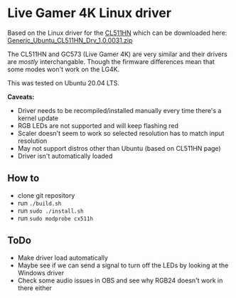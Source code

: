 # Live Gamer 4K Linux driver

Based on the Linux driver for the [CL511HN](https://www.avermedia.com/professional/product/cl511hn/overview)
which can be downloaded here: [Generic_Ubuntu_CL511HN_Drv_1.0.0031.zip](http://storage.avermedia.com/web_release_www/CL511HN/Generic_Ubuntu_CL511HN_Drv_1.0.0031.zip)

The CL511HN and GC573 (Live Gamer 4K) are very similar and their drivers are *mostly* interchangable. Though the firmware differences mean that some modes won't work on the LG4K.

This was tested on Ubuntu 20.04 LTS.

**Caveats:**
* Driver needs to be recompiled/installed manually every time there's a kernel update
* RGB LEDs are not supported and will keep flashing red
* Scaler doesn't seem to work so selected resolution has to match input resolution
* May not support distros other than Ubuntu (based on CL511HN page)
* Driver isn't automatically loaded

## How to

* clone git repository
* run `./build.sh`
* run `sudo ./install.sh`
* run `sudo modprobe cx511h`

## ToDo

* Make driver load automatically
* Maybe see if we can send a signal to turn off the LEDs by looking at the Windows driver
* Check some audio issues in OBS and see why RGB24 doesn't work in there either
